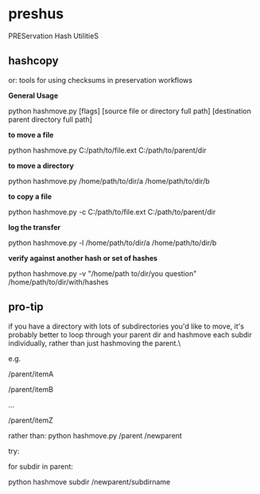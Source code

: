 # preshus
PREServation Hash UtilitieS

## hashcopy

or: tools for using checksums in preservation workflows

**General Usage**

python hashmove.py [flags] [source file or directory full path] [destination parent directory full path]

**to move a file**

python hashmove.py C:/path/to/file.ext C:/path/to/parent/dir

**to move a directory**

python hashmove.py /home/path/to/dir/a /home/path/to/dir/b

**to copy a file**

python hashmove.py -c C:/path/to/file.ext C:/path/to/parent/dir

**log the transfer**

python hashmove.py -l /home/path/to/dir/a /home/path/to/dir/b

**verify against another hash or set of hashes**

python hashmove.py -v "/home/path to/dir/you question" /home/path/to/dir/with/hashes


## pro-tip

if you have a directory with lots of subdirectories you'd like to move, it's probably better to loop through your parent dir and hashmove each subdir individually, rather than just hashmoving the parent.\

e.g.

/parent/itemA

/parent/itemB

...

/parent/itemZ

rather than: python hashmove.py /parent /newparent

try:

for subdir in parent:

python hashmove subdir /newparent/subdirname
